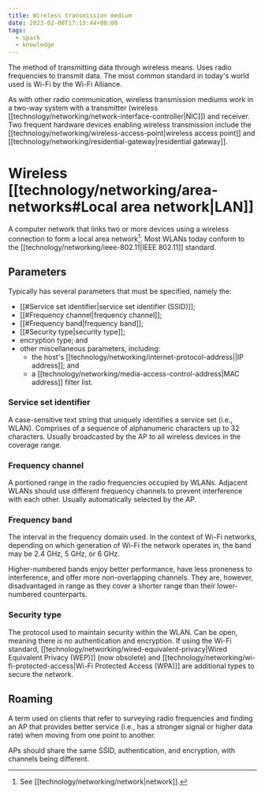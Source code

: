 ```yaml
---
title: Wireless transmission medium
date: 2023-02-08T17:15:44+08:00
tags:
  - spark
  - knowledge
---
```


The method of transmitting data through wireless means. Uses radio frequencies to transmit data. The most common standard in today's world used is Wi-Fi by the Wi-Fi Alliance.

As with other radio communication, wireless transmission mediums work in a two-way system with a transmitter (wireless [[technology/networking/network-interface-controller|NIC]]) and receiver. Two frequent hardware devices enabling wireless transmission include the [[technology/networking/wireless-access-point|wireless access point]] and [[technology/networking/residential-gateway|residential gateway]].

# Wireless [[technology/networking/area-networks#Local area network|LAN]]

A computer network that links two or more devices using a wireless connection to form a local area network[^1]. Most WLANs today conform to the [[technology/networking/ieee-802.11|IEEE 802.11]] standard.

## Parameters
Typically has several parameters that must be specified, namely the:
- [[#Service set identifier|service set identifier (SSID)]];
- [[#Frequency channel|frequency channel]];
- [[#Frequency band|frequency band]];
- [[#Security type|security type]];
- encryption type; and
- other miscellaneous parameters, including:
	- the host's [[technology/networking/internet-protocol-address||IP address]]; and
	- a [[technology/networking/media-access-control-address|MAC address]] filter list.

### Service set identifier
A case-sensitive text string that uniquely identifies a service set (i.e., WLAN). Comprises of a sequence of alphanumeric characters up to 32 characters. Usually broadcasted by the AP to all wireless devices in the coverage range.

### Frequency channel
A portioned range in the radio frequencies occupied by WLANs. Adjacent WLANs should use different frequency channels to prevent interference with each other. Usually automatically selected by the AP.

### Frequency band
The interval in the frequency domain used. In the context of Wi-Fi networks, depending on which generation of Wi-Fi the network operates in, the band may be 2.4 GHz, 5 GHz, or 6 GHz.

Higher-numbered bands enjoy better performance, have less proneness to interference, and offer more non-overlapping channels. They are, however, disadvantaged in range as they cover a shorter range than their lower-numbered counterparts.

### Security type
The protocol used to maintain security within the WLAN. Can be open, meaning there is no authentication and encryption. If using the Wi-Fi standard, [[technology/networking/wired-equivalent-privacy|Wired Equivalent Privacy (WEP)]] (now obsolete) and [[technology/networking/wi-fi-protected-access|Wi-Fi Protected Access (WPA)]] are additional types to secure the network.

## Roaming
A term used on clients that refer to surveying radio frequencies and finding an AP that provides better service (i.e., has a stronger signal or higher data rate) when moving from one point to another.

APs should share the same SSID, authentication, and encryption, with channels being different.

[^1]: See [[technology/networking/network|network]].
